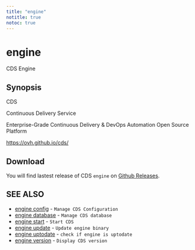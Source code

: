```yaml
---
title: "engine"
notitle: true
notoc: true
---
```

# engine

CDS Engine

## Synopsis


CDS

Continuous Delivery Service

Enterprise-Grade Continuous Delivery & DevOps Automation Open Source Platform

https://ovh.github.io/cds/

## Download

You will find lastest release of CDS `engine` on [Github Releases](https://github.com/ovh/cds/releases/latest).


## SEE ALSO

* [engine config](/docs/components/engine/config/)	 - `Manage CDS Configuration`
* [engine database](/docs/components/engine/database/)	 - `Manage CDS database`
* [engine start](/docs/components/engine/start/)	 - `Start CDS`
* [engine update](/docs/components/engine/update/)	 - `Update engine binary`
* [engine uptodate](/docs/components/engine/uptodate/)	 - `check if engine is uptodate`
* [engine version](/docs/components/engine/version/)	 - `Display CDS version`

